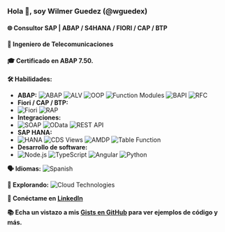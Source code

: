 ### Hola 👋, soy Wilmer Guedez (@wguedex)
#### 🌐 Consultor SAP | ABAP / S4HANA / FIORI / CAP / BTP
#### 📡 Ingeniero de Telecomunicaciones
#### 🎓 Certificado en ABAP 7.50.

**🛠️ Habilidades:**

- **ABAP:**
  ![ABAP](https://img.shields.io/badge/ABAP-0073A1?style=flat&logo=SAP&logoColor=white) ![ALV](https://img.shields.io/badge/ALV_reports-0FAAFF) ![OOP](https://img.shields.io/badge/OOP-005571) ![Function Modules](https://img.shields.io/badge/Function_Modules-FF5733) ![BAPI](https://img.shields.io/badge/BAPIs-019587) ![RFC](https://img.shields.io/badge/RFCs-005571)
- **Fiori / CAP / BTP:**
- ![Fiori](https://img.shields.io/badge/Fiori-0073A1?style=flat&logo=SAP&logoColor=white) ![RAP](https://img.shields.io/badge/RAP-FF5733)
- **Integraciones:**
- ![SOAP](https://img.shields.io/badge/SOAP-005571) ![OData](https://img.shields.io/badge/OData-019587) ![REST API](https://img.shields.io/badge/REST_API-0FAAFF)
- **SAP HANA:**
- ![HANA](https://img.shields.io/badge/HANA-0073A1?style=flat&logo=SAP&logoColor=white) ![CDS Views](https://img.shields.io/badge/CDS_Views-FF5733) ![AMDP](https://img.shields.io/badge/AMDP-019587) ![Table Function](https://img.shields.io/badge/Table_Function-005571)
- **Desarrollo de software:**
- ![Node.js](https://img.shields.io/badge/Node.js-339933?style=flat&logo=node.js&logoColor=white) ![TypeScript](https://img.shields.io/badge/TypeScript-007ACC?style=flat&logo=typescript&logoColor=white) ![Angular](https://img.shields.io/badge/Angular-DD0031?style=flat&logo=angular&logoColor=white) ![Python](https://img.shields.io/badge/Python-3776AB?style=flat&logo=python&logoColor=white)

**🗣️ Idiomas:** ![Spanish](https://img.shields.io/badge/Español-Nativo-brightgreen?style=flat)

**🌱 Explorando:** ![Cloud Technologies](https://img.shields.io/badge/Cloud_Technologies-007ACC?style=flat&logo=cloud)

**🔗 Conéctame en [LinkedIn](https://www.linkedin.com/in/wguedex)**

**📚 Echa un vistazo a mis [Gists en GitHub](https://gist.github.com/wguedex) para ver ejemplos de código y más.**
